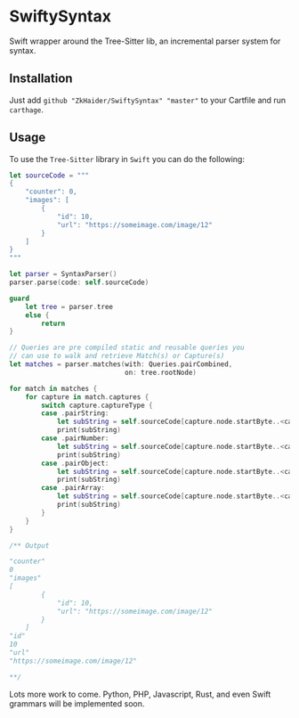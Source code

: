 # SwiftySyntax
Swift wrapper around the Tree-Sitter lib, an incremental parser system for syntax.

## Installation 

Just add `github "ZkHaider/SwiftySyntax" "master"` to your Cartfile and run `carthage`.

## Usage

To use the `Tree-Sitter` library in `Swift` you can do the following:

```swift 
let sourceCode = """
{
    "counter": 0,
    "images": [
        {
            "id": 10,
            "url": "https://someimage.com/image/12"
        }
    ]
}
"""

let parser = SyntaxParser()
parser.parse(code: self.sourceCode)

guard
    let tree = parser.tree
    else {
        return
}

// Queries are pre compiled static and reusable queries you 
// can use to walk and retrieve Match(s) or Capture(s)
let matches = parser.matches(with: Queries.pairCombined,
                             on: tree.rootNode)

for match in matches {
    for capture in match.captures {
        switch capture.captureType {
        case .pairString:
            let subString = self.sourceCode[capture.node.startByte..<capture.node.endByte]
            print(subString)
        case .pairNumber:
            let subString = self.sourceCode[capture.node.startByte..<capture.node.endByte]
            print(subString)
        case .pairObject:
            let subString = self.sourceCode[capture.node.startByte..<capture.node.endByte]
            print(subString)
        case .pairArray:
            let subString = self.sourceCode[capture.node.startByte..<capture.node.endByte]
            print(subString)
        }
    }
}

/** Output

"counter"
0
"images"
[
        {
            "id": 10,
            "url": "https://someimage.com/image/12"
        }
    ]
"id"
10
"url"
"https://someimage.com/image/12"

**/
```

Lots more work to come. Python, PHP, Javascript, Rust, and even Swift grammars will be implemented soon.
